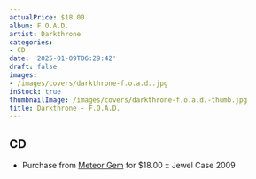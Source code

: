 ```yaml
---
actualPrice: $18.00
album: F.O.A.D.
artist: Darkthrone
categories:
- CD
date: '2025-01-09T06:29:42'
draft: false
images:
- /images/covers/darkthrone-f.o.a.d..jpg
inStock: true
thumbnailImage: /images/covers/darkthrone-f.o.a.d.-thumb.jpg
title: Darkthrone - F.O.A.D.
---
```


## CD
* Purchase from [Meteor Gem](https://meteor-gem.com/products/darkthrone-f-o-a-d-cd) for $18.00 :: Jewel Case 2009
